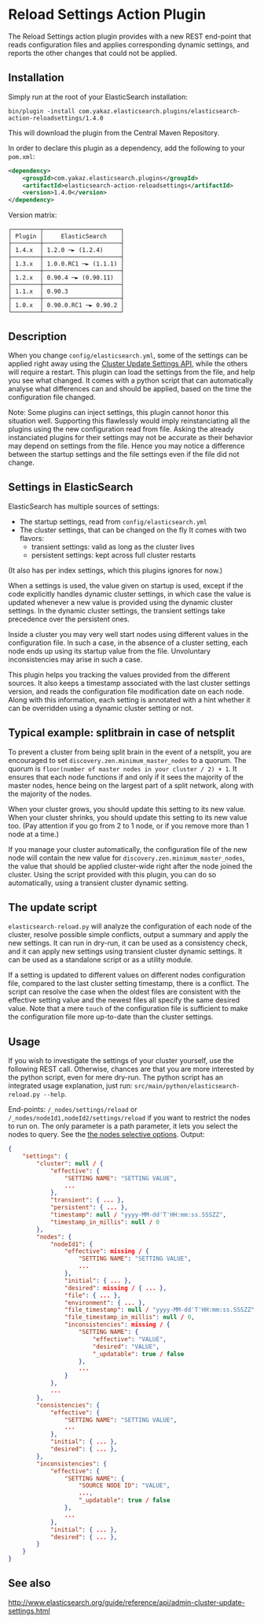 Reload Settings Action Plugin
=============================

The Reload Settings action plugin provides with a new REST end-point that reads configuration files and applies corresponding dynamic settings, and reports the other changes that could not be applied.

Installation
------------

Simply run at the root of your ElasticSearch installation:

	bin/plugin -install com.yakaz.elasticsearch.plugins/elasticsearch-action-reloadsettings/1.4.0

This will download the plugin from the Central Maven Repository.

In order to declare this plugin as a dependency, add the following to your `pom.xml`:

```xml
<dependency>
    <groupId>com.yakaz.elasticsearch.plugins</groupId>
    <artifactId>elasticsearch-action-reloadsettings</artifactId>
    <version>1.4.0</version>
</dependency>
```

Version matrix:

	┌────────┬──────────────────────┐
	│ Plugin │     ElasticSearch    │
	├────────┼──────────────────────┤
	│ 1.4.x  │ 1.2.0 ─► (1.2.4)     │
	├────────┼──────────────────────┤
	│ 1.3.x  │ 1.0.0.RC1 ─► (1.1.1) │
	├────────┼──────────────────────┤
	│ 1.2.x  │ 0.90.4 ─► (0.90.11)  │
	├────────┼──────────────────────┤
	│ 1.1.x  │ 0.90.3               │
	├────────┼──────────────────────┤
	│ 1.0.x  │ 0.90.0.RC1 ─► 0.90.2 │
	└────────┴──────────────────────┘

Description
-----------

When you change `config/elasticsearch.yml`, some of the settings can be applied right away using the [Cluster Update Settings API][updateAPI], while the others will require a restart.
This plugin can load the settings from the file, and help you see what changed.
It comes with a python script that can automatically analyse what differences can and should be applied, based on the time the configuration file changed.

Note: Some plugins can inject settings, this plugin cannot honor this situation well.
Supporting this flawlessly would imply reinstanciating all the plugins using the new configuration read from file.
Asking the already instanciated plugins for their settings may not be accurate as their behavior may depend on settings from the file.
Hence you may notice a difference between the startup settings and the file settings even if the file did not change.

Settings in ElasticSearch
-------------------------

ElasticSearch has multiple sources of settings:
* The startup settings, read from `config/elasticsearch.yml`
* The cluster settings, that can be changed on the fly
  It comes with two flavors:
  * transient settings: valid as long as the cluster lives
  * persistent settings: kept across full cluster restarts

(It also has per index settings, which this plugins ignores for now.)

When a settings is used, the value given on startup is used, except if the code explicitly handles dynamic cluster settings, in which case the value is updated whenever a new value is provided using the dynamic cluster settings.
In the dynamic cluster settings, the transient settings take precedence over the persistent ones.

Inside a cluster you may very well start nodes using different values in the configuration file.
In such a case, in the absence of a cluster setting, each node ends up using its startup value from the file.
Unvoluntary inconsistencies may arise in such a case.

This plugin helps you tracking the values provided from the different sources.
It also keeps a timestamp associated with the last cluster settings version, and reads the configuration file modification date on each node.
Along with this information, each setting is annotated with a hint whether it can be overridden using a dynamic cluster setting or not.

Typical example: splitbrain in case of netsplit
-----------------------------------------------

To prevent a cluster from being split brain in the event of a netsplit, you are encouraged to set `discovery.zen.minimum_master_nodes` to a quorum.
The quorum is `floor(number of master nodes in your cluster / 2) + 1`.
It ensures that each node functions if and only if it sees the majority of the master nodes, hence being on the largest part of a split network, along with the majority of the nodes.

When your cluster grows, you should update this setting to its new value.
When your cluster shrinks, you should update this setting to its new value too.
(Pay attention if you go from 2 to 1 node, or if you remove more than 1 node at a time.)

If you manage your cluster automatically, the configuration file of the new node will contain the new value for `discovery.zen.minimum_master_nodes`, the value that should be applied cluster-wide right after the node joined the cluster.
Using the script provided with this plugin, you can do so automatically, using a transient cluster dynamic setting.

The update script
-----------------

`elasticsearch-reload.py` will analyze the configuration of each node of the cluster, resolve possible simple conflicts, output a summary and apply the new settings.
It can run in dry-run, it can be used as a consistency check, and it can apply new settings using transient cluster dynamic settings.
It can be used as a standalone script or as a utility module.

If a setting is updated to different values on different nodes configuration file, compared to the last cluster setting timestamp, there is a conflict.
The script can resolve the case when the oldest files are consistent with the effective setting value and the newest files all specify the same desired value.
Note that a mere `touch` of the configuration file is sufficient to make the configuration file more up-to-date than the cluster settings.

Usage
-----

If you wish to investigate the settings of your cluster yourself, use the following REST call.
Otherwise, chances are that you are more interested by the python script, even for mere dry-run.
The python script has an integrated usage explanation, just run: `src/main/python/elasticsearch-reload.py --help`.

End-points: `/_nodes/settings/reload` or `/_nodes/nodeId1,nodeId2/settings/reload` if you want to restrict the nodes to run on.
The only parameter is a path parameter, it lets you select the nodes to query. See the [the nodes selective options][nodeSelection].
Output:
```json
{
    "settings": {
        "cluster": null / {
            "effective": {
                "SETTING NAME": "SETTING VALUE",
                ...
            },
            "transient": { ... },
            "persistent": { ... },
            "timestamp": null / "yyyy-MM-dd'T'HH:mm:ss.SSSZZ",
            "timestamp_in_millis": null / 0
        },
        "nodes": {
            "nodeId1": {
                "effective": missing / {
                    "SETTING NAME": "SETTING VALUE",
                    ...
                },
                "initial": { ... },
                "desired": missing / { ... },
                "file": { ... },
                "environment": { ... },
                "file_timestamp": null / "yyyy-MM-dd'T'HH:mm:ss.SSSZZ",
                "file_timestamp_in_millis": null / 0,
                "inconsistencies": missing / {
                    "SETTING NAME": {
                        "effective": "VALUE",
                        "desired": "VALUE",
                        "_updatable": true / false
                    },
                    ...
                }
            },
            ...
        },
        "consistencies": {
            "effective": {
                "SETTING NAME": "SETTING VALUE",
                ...
            },
            "initial": { ... },
            "desired": { ... },
        },
        "inconsistencies": {
            "effective": {
                "SETTING NAME": {
                    "SOURCE NODE ID": "VALUE",
                    ...,
                    "_updatable": true / false
                },
                ...
            },
            "initial": { ... },
            "desired": { ... },
        }
    }
}
```

See also
--------

http://www.elasticsearch.org/guide/reference/api/admin-cluster-update-settings.html

[updateAPI]: http://www.elasticsearch.org/guide/reference/api/admin-cluster-update-settings.html

[nodeSelection]: http://www.elasticsearch.org/guide/reference/api/#Nodes
